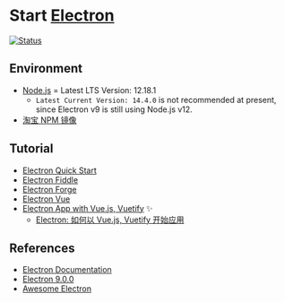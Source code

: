 # Start [Electron]

[Electron]: https://www.electronjs.org/

[![Status](https://img.shields.io/badge/Electron-9.0.5-brightgreen)](https://github.com/electron/electron)

## Environment

* [Node.js](https://nodejs.org/en/download/) = Latest LTS Version: 12.18.1
  * `Latest Current Version: 14.4.0` is not recommended at present, since Electron v9 is still using Node.js v12.
* [淘宝 NPM 镜像](https://developer.aliyun.com/mirror/NPM)

## Tutorial

* [Electron Quick Start](docs/tutorial/1_electron-quick-start.md)
* [Electron Fiddle](docs/tutorial/2_electron-fiddle.md)
* [Electron Forge](docs/tutorial/3_electron-forge.md)
* [Electron Vue](docs/tutorial/4_electron-vue.md)
* [Electron App with Vue.js, Vuetify](docs/tutorial/5_electron-app.md) ✨
  * [Electron: 如何以 Vue.js, Vuetify 开始应用](https://mp.weixin.qq.com/s/rFk-dgufsxeyhTe3vk-aLQ)

## References

* [Electron Documentation](https://www.electronjs.org/docs)
* [Electron 9.0.0](https://www.electronjs.org/blog/electron-9-0)
* [Awesome Electron](https://github.com/sindresorhus/awesome-electron)
